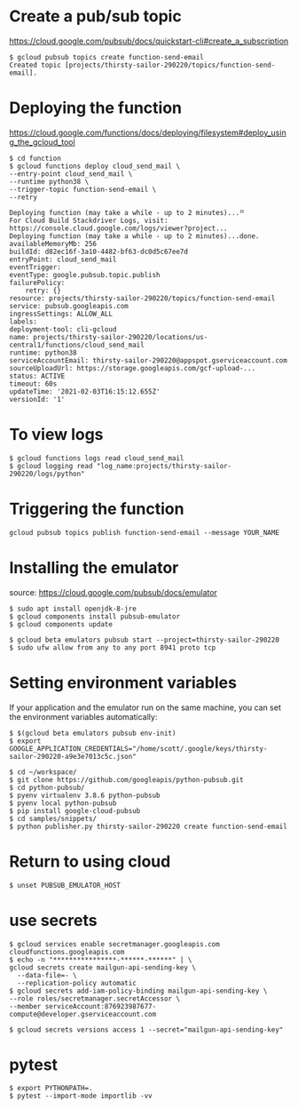 # Create a pub/sub topic

https://cloud.google.com/pubsub/docs/quickstart-cli#create_a_subscription

```
$ gcloud pubsub topics create function-send-email
Created topic [projects/thirsty-sailor-290220/topics/function-send-email].
```

# Deploying the function

https://cloud.google.com/functions/docs/deploying/filesystem#deploy_using_the_gcloud_tool


    $ cd function
    $ gcloud functions deploy cloud_send_mail \
    --entry-point cloud_send_mail \
    --runtime python38 \
    --trigger-topic function-send-email \
    --retry

    Deploying function (may take a while - up to 2 minutes)...⠛
    For Cloud Build Stackdriver Logs, visit: https://console.cloud.google.com/logs/viewer?project...
    Deploying function (may take a while - up to 2 minutes)...done.
    availableMemoryMb: 256
    buildId: d82ec16f-3a10-4482-bf63-dc0d5c67ee7d
    entryPoint: cloud_send_mail
    eventTrigger:
    eventType: google.pubsub.topic.publish
    failurePolicy:
        retry: {}
    resource: projects/thirsty-sailor-290220/topics/function-send-email
    service: pubsub.googleapis.com
    ingressSettings: ALLOW_ALL
    labels:
    deployment-tool: cli-gcloud
    name: projects/thirsty-sailor-290220/locations/us-central1/functions/cloud_send_mail
    runtime: python38
    serviceAccountEmail: thirsty-sailor-290220@appspot.gserviceaccount.com
    sourceUploadUrl: https://storage.googleapis.com/gcf-upload-...
    status: ACTIVE
    timeout: 60s
    updateTime: '2021-02-03T16:15:12.655Z'
    versionId: '1'


# To view logs

    $ gcloud functions logs read cloud_send_mail
    $ gcloud logging read "log_name:projects/thirsty-sailor-290220/logs/python"


# Triggering the function

    gcloud pubsub topics publish function-send-email --message YOUR_NAME

# Installing the emulator

source: https://cloud.google.com/pubsub/docs/emulator

    $ sudo apt install openjdk-8-jre
    $ gcloud components install pubsub-emulator
    $ gcloud components update

    $ gcloud beta emulators pubsub start --project=thirsty-sailor-290220
    $ sudo ufw allow from any to any port 8941 proto tcp

# Setting environment variables

If your application and the emulator run on the same machine, you can set the environment variables automatically:

    $ $(gcloud beta emulators pubsub env-init)
    $ export GOOGLE_APPLICATION_CREDENTIALS="/home/scott/.google/keys/thirsty-sailor-290220-a9e3e7013c5c.json"

    $ cd ~/workspace/
    $ git clone https://github.com/googleapis/python-pubsub.git
    $ cd python-pubsub/
    $ pyenv virtualenv 3.8.6 python-pubsub
    $ pyenv local python-pubsub
    $ pip install google-cloud-pubsub
    $ cd samples/snippets/
    $ python publisher.py thirsty-sailor-290220 create function-send-email

# Return to using cloud

    $ unset PUBSUB_EMULATOR_HOST

# use secrets

    $ gcloud services enable secretmanager.googleapis.com cloudfunctions.googleapis.com
    $ echo -n "****************-******-******" | \
    gcloud secrets create mailgun-api-sending-key \
      --data-file=- \
      --replication-policy automatic
    $ gcloud secrets add-iam-policy-binding mailgun-api-sending-key \
    --role roles/secretmanager.secretAccessor \
    --member serviceAccount:876923987677-compute@developer.gserviceaccount.com

    $ gcloud secrets versions access 1 --secret="mailgun-api-sending-key"


# pytest

    $ export PYTHONPATH=.
    $ pytest --import-mode importlib -vv
